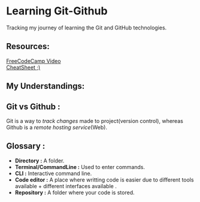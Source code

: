# **Learning Git-Github**
Tracking my journey of learning the Git and GitHub technologies.

**Resources:**
----------

[FreeCodeCamp Video](https://youtu.be/RGOj5yH7evk)   
[CheatSheet ;)](https://education.github.com/git-cheat-sheet-education.pdf)

**My Understandings:**
----------------------

## Git vs Github :

Git is a way to *track changes* made to project(version control), whereas Github is a *remote hosting service*(Web).

## Glossary :

* **Directory :**  A folder.
* **Terminal/CommandLine :** Used to enter commands.
* **CLI :** Interactive command line.
* **Code editor :** A place where writting code is easier due to different tools available + different interfaces available .
* **Repository :** A folder where your code is stored.
